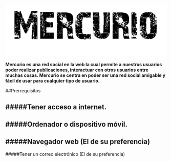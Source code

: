 ##
![](https://raw.githubusercontent.com/Joshe05/Mercurio/main/images/logo.png)

**Mercurio es una red social en la web la cual permite a nuestros usuarios
poder realizar publicaciones, interactuar con otros usuarios entre muchas
cosas. Mercurio se centra en poder ser una red social amigable y fácil de
usar para cualquier tipo de usuario.**

##Prerrequisitos

#####**Tener acceso a internet.**
- 
#####Ordenador o dispositivo móvil.
- 
#####Navegador web (El de su preferencia)
- 
#####Tener un correo electrónico (El de su preferencia)

